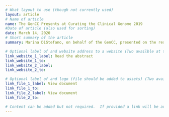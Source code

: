 ```yaml
---
# What layout to use (though not currently used)
layout: article
# Name of article
name: The GenCC Presents at Curating the Clinical Genome 2019
#Date of article (also used for sorting)
date: March 14, 2020
# Short summary of the article
summary: Marina DiStefano, on behalf of the GenCC, presented on the results of the Delphi survey at the Curating the Clinical Genome Conference on May 31, 2019 in Washington DC.  Read the abstract here. The slides for the presentation can be found here.

# Optional label of and website address to a website (Two availble at the moment)
link_website_1_label: Read the abstract
link_website_1_to:
link_website_2_label:
link_website_2_to:

# Optional label of and logo (file should be added to assets) (Two availble at the moment).
link_file_1_label: View document
link_file_1_to:
link_file_2_label: View document
link_file_2_to:

# Content can be added but not required.  If provided a link will be available to the details
---
```

